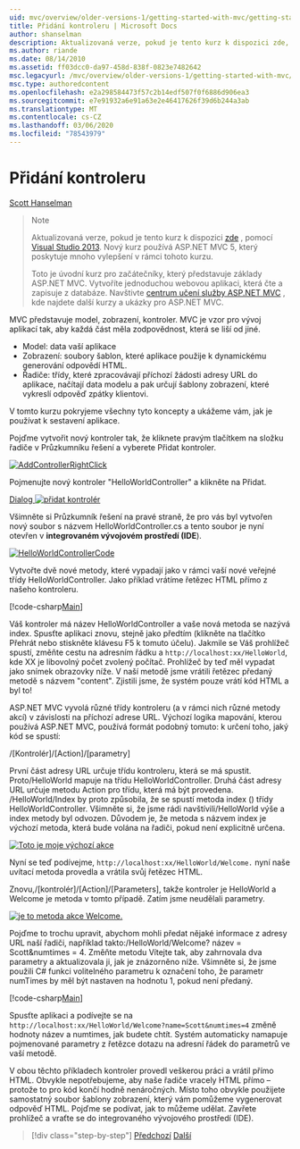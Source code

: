 ```yaml
---
uid: mvc/overview/older-versions-1/getting-started-with-mvc/getting-started-with-mvc-part2
title: Přidání kontroleru | Microsoft Docs
author: shanselman
description: Aktualizovaná verze, pokud je tento kurz k dispozici zde, pomocí Visual Studio 2013. Nový kurz používá ASP.NET MVC 5, který poskytuje mnoho vylepšení oproti t...
ms.author: riande
ms.date: 08/14/2010
ms.assetid: ff03dcc0-da97-458d-838f-0823e7482642
msc.legacyurl: /mvc/overview/older-versions-1/getting-started-with-mvc/getting-started-with-mvc-part2
msc.type: authoredcontent
ms.openlocfilehash: e2a298584473f57c2b14edf507f0f6886d906ea3
ms.sourcegitcommit: e7e91932a6e91a63e2e46417626f39d6b244a3ab
ms.translationtype: MT
ms.contentlocale: cs-CZ
ms.lasthandoff: 03/06/2020
ms.locfileid: "78543979"
---
```

# <a name="adding-a-controller"></a>Přidání kontroleru

[Scott Hanselman](https://github.com/shanselman)

> > [!NOTE]
> > Aktualizovaná verze, pokud je tento kurz k dispozici [zde](../../getting-started/introduction/getting-started.md) , pomocí [Visual Studio 2013](https://my.visualstudio.com/Downloads?q=visual%20studio%202013). Nový kurz používá ASP.NET MVC 5, který poskytuje mnoho vylepšení v rámci tohoto kurzu.
>
>
> Toto je úvodní kurz pro začátečníky, který představuje základy ASP.NET MVC. Vytvoříte jednoduchou webovou aplikaci, která čte a zapisuje z databáze. Navštivte [centrum učení služby ASP.NET MVC](../../../index.md) , kde najdete další kurzy a ukázky pro ASP.NET MVC.

MVC představuje model, zobrazení, kontroler. MVC je vzor pro vývoj aplikací tak, aby každá část měla zodpovědnost, která se liší od jiné.

- Model: data vaší aplikace
- Zobrazení: soubory šablon, které aplikace použije k dynamickému generování odpovědí HTML.
- Řadiče: třídy, které zpracovávají příchozí žádosti adresy URL do aplikace, načítají data modelu a pak určují šablony zobrazení, které vykreslí odpověď zpátky klientovi.

V tomto kurzu pokryjeme všechny tyto koncepty a ukážeme vám, jak je používat k sestavení aplikace.

Pojďme vytvořit nový kontroler tak, že kliknete pravým tlačítkem na složku řadiče v Průzkumníku řešení a vyberete Přidat kontroler.

[![AddControllerRightClick](getting-started-with-mvc-part2/_static/image2.png)](getting-started-with-mvc-part2/_static/image1.png)

Pojmenujte nový kontroler "HelloWorldController" a klikněte na Přidat.

[Dialog ![přidat kontrolér](getting-started-with-mvc-part2/_static/image4.png)](getting-started-with-mvc-part2/_static/image3.png)

Všimněte si Průzkumník řešení na pravé straně, že pro vás byl vytvořen nový soubor s názvem HelloWorldController.cs a tento soubor je nyní otevřen v **integrovaném vývojovém prostředí (IDE**).

[![HelloWorldControllerCode](getting-started-with-mvc-part2/_static/image6.png)](getting-started-with-mvc-part2/_static/image5.png)

Vytvořte dvě nové metody, které vypadají jako v rámci vaší nové veřejné třídy HelloWorldController. Jako příklad vrátíme řetězec HTML přímo z našeho kontroleru.

[!code-csharp[Main](getting-started-with-mvc-part2/samples/sample1.cs)]

Váš kontroler má název HelloWorldController a vaše nová metoda se nazývá index. Spusťte aplikaci znovu, stejně jako předtím (klikněte na tlačítko Přehrát nebo stiskněte klávesu F5 k tomuto účelu). Jakmile se Váš prohlížeč spustí, změňte cestu na adresním řádku a `http://localhost:xx/HelloWorld`, kde XX je libovolný počet zvolený počítač. Prohlížeč by teď měl vypadat jako snímek obrazovky níže. V naší metodě jsme vrátili řetězec předaný metodě s názvem "content". Zjistili jsme, že systém pouze vrátí kód HTML a byl to!

ASP.NET MVC vyvolá různé třídy kontroleru (a v rámci nich různé metody akcí) v závislosti na příchozí adrese URL. Výchozí logika mapování, kterou používá ASP.NET MVC, používá formát podobný tomuto: k určení toho, jaký kód se spustí:

/[Kontrolér]/[Action]/[parametry]

První část adresy URL určuje třídu kontroleru, která se má spustit. Proto/HelloWorld mapuje na třídu HelloWorldController. Druhá část adresy URL určuje metodu Action pro třídu, která má být provedena. /HelloWorld/Index by proto způsobila, že se spustí metoda index () třídy HelloWorldController. Všimněte si, že jsme rádi navštívili/HelloWorld výše a index metody byl odvozen. Důvodem je, že metoda s názvem index je výchozí metoda, která bude volána na řadiči, pokud není explicitně určena.

[![Toto je moje výchozí akce](getting-started-with-mvc-part2/_static/image8.png)](getting-started-with-mvc-part2/_static/image7.png)

Nyní se teď podívejme, `http://localhost:xx/HelloWorld/Welcome.` nyní naše uvítací metoda provedla a vrátila svůj řetězec HTML.

Znovu,/[kontrolér]/[Action]/[Parameters], takže kontroler je HelloWorld a Welcome je metoda v tomto případě. Zatím jsme neudělali parametry.

[![je to metoda akce Welcome.](getting-started-with-mvc-part2/_static/image10.png)](getting-started-with-mvc-part2/_static/image9.png)

Pojďme to trochu upravit, abychom mohli předat nějaké informace z adresy URL naší řadiči, například takto:/HelloWorld/Welcome? název = Scott&amp;numtimes = 4. Změňte metodu Vítejte tak, aby zahrnovala dva parametry a aktualizovala ji, jak je znázorněno níže. Všimněte si, že jsme použili C# funkci volitelného parametru k označení toho, že parametr numTimes by měl být nastaven na hodnotu 1, pokud není předaný.

[!code-csharp[Main](getting-started-with-mvc-part2/samples/sample2.cs)]

Spusťte aplikaci a podívejte se na `http://localhost:xx/HelloWorld/Welcome?name=Scott&numtimes=4` změně hodnoty název a numtimes, jak budete chtít. Systém automaticky namapuje pojmenované parametry z řetězce dotazu na adresní řádek do parametrů ve vaší metodě.

V obou těchto příkladech kontroler provedl veškerou práci a vrátil přímo HTML. Obvykle nepotřebujeme, aby naše řadiče vracely HTML přímo – protože to pro kód končí hodně nenáročných. Místo toho obvykle použijete samostatný soubor šablony zobrazení, který vám pomůžeme vygenerovat odpověď HTML. Pojďme se podívat, jak to můžeme udělat. Zavřete prohlížeč a vraťte se do integrovaného vývojového prostředí (IDE).

> [!div class="step-by-step"]
> [Předchozí](getting-started-with-mvc-part1.md)
> [Další](getting-started-with-mvc-part3.md)
